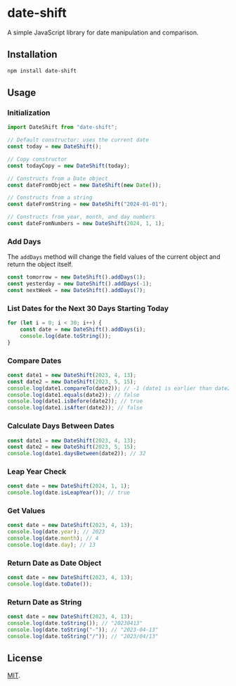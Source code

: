 # date-shift

A simple JavaScript library for date manipulation and comparison.

## Installation

```bash
npm install date-shift
```

## Usage

### Initialization

```javascript
import DateShift from "date-shift";

// Default constructor: uses the current date
const today = new DateShift();

// Copy constructor
const todayCopy = new DateShift(today);

// Constructs from a Date object
const dateFromObject = new DateShift(new Date());

// Constructs from a string
const dateFromString = new DateShift("2024-01-01");

// Constructs from year, month, and day numbers
const dateFromNumbers = new DateShift(2024, 1, 1);
```

### Add Days

The `addDays` method will change the field values of the current object and
return the object itself.

```javascript
const tomorrow = new DateShift().addDays(1);
const yesterday = new DateShift().addDays(-1);
const nextWeek = new DateShift().addDays(7);
```

### List Dates for the Next 30 Days Starting Today

```javascript
for (let i = 0; i < 30; i++) {
	const date = new DateShift().addDays(i);
	console.log(date.toString());
}
```

### Compare Dates

```javascript
const date1 = new DateShift(2023, 4, 13);
const date2 = new DateShift(2023, 5, 15);
console.log(date1.compareTo(date2)); // -1 (date1 is earlier than date2)
console.log(date1.equals(date2)); // false
console.log(date1.isBefore(date2)); // true
console.log(date1.isAfter(date2)); // false
```

### Calculate Days Between Dates

```javascript
const date1 = new DateShift(2023, 4, 13);
const date2 = new DateShift(2023, 5, 15);
console.log(date1.daysBetween(date2)); // 32
```

### Leap Year Check

```javascript
const date = new DateShift(2024, 1, 1);
console.log(date.isLeapYear()); // true
```

### Get Values

```javascript
const date = new DateShift(2023, 4, 13);
console.log(date.year); // 2023
console.log(date.month); // 4
console.log(date.day); // 13
```

### Return Date as Date Object

```javascript
const date = new DateShift(2023, 4, 13);
console.log(date.toDate());
```

### Return Date as String

```javascript
const date = new DateShift(2023, 4, 13);
console.log(date.toString()); // "20230413"
console.log(date.toString("-")); // "2023-04-13"
console.log(date.toString("/")); // "2023/04/13"
```

## License

[MIT](LICENSE).
